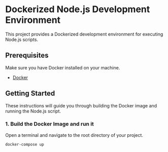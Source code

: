 # Dockerized Node.js Development Environment

This project provides a Dockerized development environment for executing Node.js scripts.

## Prerequisites

Make sure you have Docker installed on your machine.

- [Docker](https://www.docker.com/get-started)

## Getting Started

These instructions will guide you through building the Docker image and running the Node.js script.

### 1. Build the Docker Image and run it

Open a terminal and navigate to the root directory of your project.

```bash
docker-compose up
```
